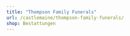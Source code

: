 ```yaml
---
title: "Thompson Family Funerals"
url: /castlemaine/thompson-family-funerals/
shop: Bestattungen
---
```

